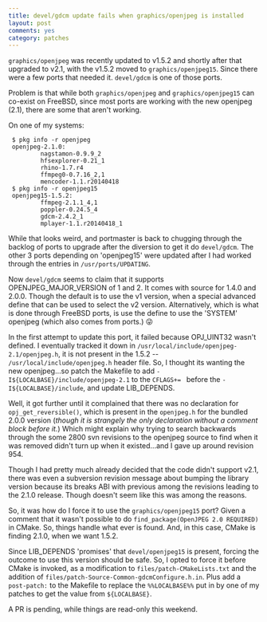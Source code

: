```yaml
---
title: devel/gdcm update fails when graphics/openjpeg is installed
layout: post
comments: yes
category: patches
---
```


`graphics/openjpeg` was recently updated to v1.5.2 and shortly after that upgraded to v2.1, with the v1.5.2 moved to
`graphics/openjpeg15`.  Since there were a few ports that needed it.  `devel/gdcm` is one of those ports.

Problem is that while both `graphics/openjpeg` and `graphics/openjpeg15` can co-exist on FreeBSD, since most ports are
working with the new openjpeg (2.1), there are some that aren't working.

On one of my systems:

     $ pkg info -r openjpeg
     openjpeg-2.1.0:
             nagstamon-0.9.9_2
             hfsexplorer-0.21_1
             rhino-1.7.r4
             ffmpeg0-0.7.16_2,1
             mencoder-1.1.r20140418
     $ pkg info -r openjpeg15
     openjpeg15-1.5.2:
             ffmpeg-2.1.1_4,1
             poppler-0.24.5_4
             gdcm-2.4.2_1
             mplayer-1.1.r20140418_1

While that looks weird, and portmaster is back to chugging through the backlog of ports to upgrade after the diversion to
get it do `devel/gdcm`.  The other 3 ports depending on 'openjpeg15' were updated after I had worked through the entries
in `/usr/ports/UPDATING`.

Now `devel/gdcm` seems to claim that it supports OPENJPEG_MAJOR_VERSION of 1 and 2.  It comes with source for 1.4.0 and
2.0.0.  Though the default is to use the v1 version, when a special advanced define that can be used to select the v2
version.  Alternatively, which is what is done through FreeBSD ports, is use the define to use the 'SYSTEM' openjpeg (which
also comes from ports.) :stuck_out_tongue_winking_eye:

In the first attempt to update this port, it failed because OPJ_UINT32 wasn't defined.  I eventually tracked it down in
`/usr/local/include/openjpeg-2.1/openjpeg.h`, it is not present in the 1.5.2 -- `/usr/local/include/openjpeg.h` header
file.  So, I thought its wanting the new openjpeg...so patch the Makefile to add `-I${LOCALBASE}/include/openjpeg-2.1` to
the `CFLAGS+= ` before the `-I${LOCALBASE}/include`, and update LIB_DEPENDS.

Well, it got further until it complained that there was no declaration for `opj_get_reversible()`, which is present in the
`openjpeg.h` for the bundled 2.0.0 version (_though it is strangely the only declaration without a comment block before it._)
Which might explain why trying to search backwards through the some 2800 svn revisions to the openjpeg source to find when
it was removed didn't turn up when it existed...and I gave up around revision 954.

Though I had pretty much already decided that the code didn't support v2.1, there was even a subversion revision message
about bumping the library version because its breaks ABI with previous among the revisions leading to the 2.1.0 release.
Though doesn't seem like this was among the reasons. 

So, it was how do I force it to use the `graphics/openjpeg15` port?  Given a comment that it wasn't possible to do
`find_package(OpenJPEG 2.0 REQUIRED)` in CMake.  So, things handle what ever is found.  And, in this case, CMake is finding
2.1.0, when we want 1.5.2.

Since LIB_DEPENDS 'promises' that `devel/openjpeg15` is present, forcing the outcome to use this version should be safe.
So, I opted to force it before CMake is invoked, as a modification to `files/patch-CMakeLists.txt` and the addition of
`files/patch-Source-Common-gdcmConfigure.h.in`.  Plus add a `post-patch:` to the Makefile to replace the `%%LOCALBASE%%`
put in by one of my patches to get the value from `${LOCALBASE}`.

A PR is pending, while things are read-only this weekend.
